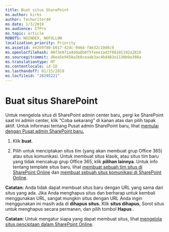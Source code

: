 ```yaml
---
title: Buat situs SharePoint
ms.author: kirks
author: Techwriter40
ms.date: 1/3/2019
ms.audience: ITPro
ms.topic: article
ROBOTS: NOINDEX, NOFOLLOW
localization_priority: Priority
ms.assetid: e62b9f80-b017-42dc-9464-f4e32c19d6c9
ms.openlocfilehash: 00f3e971a4dda8b0f5feee1ad2f08101192a2816
ms.sourcegitcommit: d6ea5e9458a2b8ceaab3ac4bd483e1130b9a398a
ms.translationtype: MT
ms.contentlocale: id-ID
ms.lasthandoff: 01/15/2019
ms.locfileid: "28295221"
---
```

# <a name="create-a-sharepoint-site"></a>Buat situs SharePoint

Untuk mengelola situs di SharePoint admin center baru, pergi ke SharePoint saat ini admin center, klik "Coba sekarang" di kanan atas dan pilih tapak aktif. Untuk informasi tentang Pusat admin SharePoint baru, lihat [memulai dengan Pusat admin SharePoint baru.](https://docs.microsoft.com/en-us/sharepoint/get-started-new-admin-center)
  
1. Klik **buat**. 
    
2. Pilih untuk menciptakan situs tim (yang akan membuat grup Office 365) atau situs komunikasi. Untuk membuat situs klasik, atau situs tim baru yang tidak mencakup grup Office 365, klik **pilihan lainnya**. Untuk info tentang template situs baru, lihat [membuat sebuah tim situs di SharePoint Online](https://support.office.com/en-us/article/create-a-team-site-in-sharepoint-ef10c1e7-15f3-42a3-98aa-b5972711777d?ui=en-US&amp;rs=en-US&amp;ad=US) dan [membuat sebuah situs komunikasi di SharePoint Online](https://support.office.com/article/7fb44b20-a72f-4d2c-9173-fc8f59ba50eb).
  
 **Catatan:** Anda tidak dapat membuat situs baru dengan URL yang sama dari situs yang ada. Jika Anda menghapus situs dan berharap untuk kembali menggunakan URL, sangat mungkin situs dengan URL Anda ingin menggunakan ini masih ada di **dihapus situs.** Klik **situs dihapus**, Sorot situs untuk menghapus secara permanen, dan pilih tombol **Hapus** . 
  
 **Catatan:** Untuk mengatur siapa yang dapat membuat situs, lihat [mengelola situs penciptaan dalam SharePoint Online](https://docs.microsoft.com/en-us/sharepoint/manage-site-creation).
    

